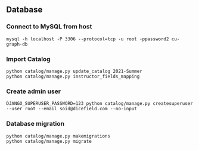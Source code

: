 
## Database

### Connect to MySQL from host

    mysql -h localhost -P 3306 --protocol=tcp -u root -ppassword2 cu-graph-db

### Import Catalog

    python catalog/manage.py update_catalog 2021-Summer
    python catalog/manage.py instructor_fields_mapping

### Create admin user

    DJANGO_SUPERUSER_PASSWORD=123 python catalog/manage.py createsuperuser --user root --email soid@dicefield.com --no-input

### Database migration

    python catalog/manage.py makemigrations
    python catalog/manage.py migrate
